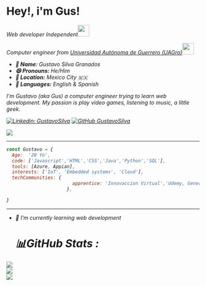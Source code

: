 

<!--
**soygussil/soygussil** is a ✨ _special_ ✨ repository because its `README.md` (this file) appears on your GitHub profile.

Here are some ideas to get you started:

- 🔭 I’m currently working on ...
- 🌱 I’m currently learning ...
- 👯 I’m looking to collaborate on ...
- 🤔 I’m looking for help with ...
- 💬 Ask me about ...
- 📫 How to reach me: ...
- 😄 Pronouns: ...
- ⚡ Fun fact: ...
-->



<h1>Hey!, i'm  Gus!</h1>
<p><em>Web developer Independent<img src="https://c.tenor.com/0ygiqFaX-ssAAAAC/bongo-cat-typing.gif" width="30"> </em></p>
<p><em>Computer engineer from <a href="https://www.uagro.mx/">Universidad Autónoma de Guerrero (UAGro)</a><img src="https://carrerainglesuce.files.wordpress.com/2019/05/graduado-birrete-83978.gif" width="30">
  
  <ul>
  <li><b>👤 Name: </b> Gustavo Silva Granados</li>
  <li><b>😄 Pronouns:</b>  He/Him</li>
  <li><b>📍 Location:</b> Mexico City 🇲🇽</li>
  <li><b>📣 Languages:</b> English & Spanish</li>
</ul>
  
  <div>
  <!-- <img src="" align="right" width="300">-->



<p>I'm Gustavo (<i>aka Gus</i>) a computer engineer trying to learn web development.
My passion is play video games, listening to music, a little geek.
</p>

</div>

[![Linkedin: GustavoSilva](https://img.shields.io/badge/-GustavoSilva-blue?style=flat-square&logo=Linkedin&logoColor=white&link=https://www.linkedin.com/in/gusilvagr/)](https://www.linkedin.com/in/gusilvagr/)
[![GitHub GustavoSilva](https://img.shields.io/github/followers/GustavoSilva?label=follow&style=social)](https://github.com/soygussil)

<img src="https://i.giphy.com/media/L8K62iTDkzGX6/giphy.gif">

---

```javascript
const Gustavo = {
  Age:  '28 Yo',
  code: ['Javascript','HTML','CSS','Java','Python','SQL'],
  tools: [Azure, Appian],
  interests: ['IoT', 'Embedded systems', 'Cloud'],
  techCommunities: {
                        apprentice: 'Innovaccion Virtual','Udemy, GenerationMX'
                      },

}
```

---

  
- 🌱 I’m currently learning web development

  
  # 📊GitHub Stats :
![](https://github-readme-stats.vercel.app/api?username=soygussil&theme=dark&hide_border=false&include_all_commits=false&count_private=false)<br/>
![](https://github-readme-streak-stats.herokuapp.com/?user=soygussil&theme=dark&hide_border=false)<br/>
![](https://github-readme-stats.vercel.app/api/top-langs/?username=soygussil&theme=dark&hide_border=false&include_all_commits=false&count_private=false&layout=compact)


  
  
 
  
  
  

